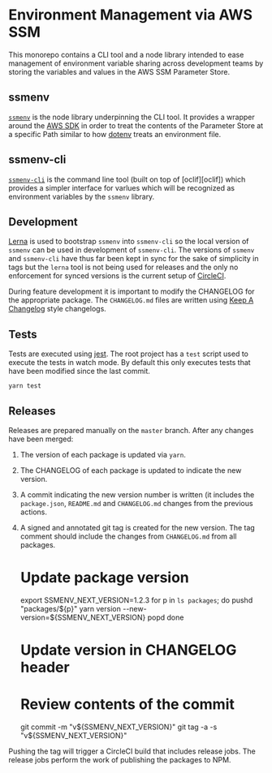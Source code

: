 # Environment Management via AWS SSM

This monorepo contains a CLI tool and a node library intended to ease
management of environment variable sharing across development teams by storing
the variables and values in the AWS SSM Parameter Store.

## ssmenv

[`ssmenv`][env] is the node library underpinning the CLI tool. It provides a
wrapper around the [AWS SDK][awssdk] in order to treat the contents of the
Parameter Store at a specific Path similar to how [dotenv][dotenv] treats an
environment file.

[awssdk]: https://github.com/aws/aws-sdk-js
[dotenv]: https://www.npmjs.com/package/dotenv
[env]: packages/ssmenv

## ssmenv-cli

[`ssmenv-cli`][cli] is the command line tool (built on top of [oclif][oclif])
which provides a simpler interface for varlues which will be recognized as
environment variables by the `ssmenv` library.

[cli]: packages/ssmenv-cli

## Development

[Lerna][lerna] is used to bootstrap `ssmenv` into `ssmenv-cli` so the local
version of `ssmenv` can be used in development of `ssmenv-cli`. The versions of
`ssmenv` and `ssmenv-cli` have thus far been kept in sync for the sake of
simplicity in tags but the `lerna` tool is not being used for releases and the
only no enforcement for synced versions is the current setup of
[CircleCI][circleci].

[lerna]: https://lernajs.io
[circleci]: https://circleci.com/gh/oursiberia/ssmenv

During feature development it is important to modify the CHANGELOG for the
appropriate package. The `CHANGELOG.md` files are written using [Keep A
Changelog][kac] style changelogs.

[kac]: https://keepachangelog.com/en/1.0.0/

## Tests

Tests are executed using [jest][jest]. The root project has a `test` script
used to execute the tests in watch mode. By default this only executes tests
that have been modified since the last commit.

    yarn test

[jest]: https://facebook.github.io/jest/

## Releases

Releases are prepared manually on the `master` branch. After any changes have been merged:

1. The version of each package is updated via `yarn`.
1. The CHANGELOG of each package is updated to indicate the new version.
1. A commit indicating the new version number is written (it includes the
   `package.json`, `README.md` and `CHANGELOG.md` changes from the previous
   actions.
1. A signed and annotated git tag is created for the new version. The tag
   comment should include the changes from `CHANGELOG.md` from all packages.

    # Update package version
    export SSMENV_NEXT_VERSION=1.2.3
    for p in `ls packages`; do
      pushd "packages/${p}"
      yarn version --new-version=${SSMENV_NEXT_VERSION}
      popd
    done
    # Update version in CHANGELOG header
    # Review contents of the commit
    git commit -m "v${SSMENV_NEXT_VERSION}"
    git tag -a -s "v${SSMENV_NEXT_VERSION}"

Pushing the tag will trigger a CircleCI build that includes release jobs. The
release jobs perform the work of publishing the packages to NPM.

